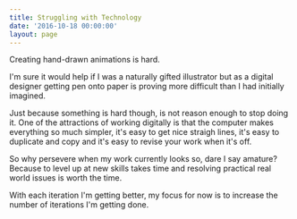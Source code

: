 ```yaml
---
title: Struggling with Technology
date: '2016-10-18 00:00:00'
layout: page
---
```

Creating hand-drawn animations is hard.

I'm sure it would help if I was a naturally gifted illustrator but as a digital designer getting pen onto paper is proving more difficult than I had initially imagined.

Just because something is hard though, is not reason enough to stop doing it. 
One of the attractions of working digitally is that the computer makes everything so much simpler, it's easy to get nice straigh lines, it's easy to duplicate and copy and it's easy to revise your work when it's off.

So why persevere when my work currently looks so, dare I say amature? Because to level up at new skills takes time and resolving practical real world issues is worth the time. 

With each iteration I'm getting better, my focus for now is to increase the number of iterations I'm getting done.